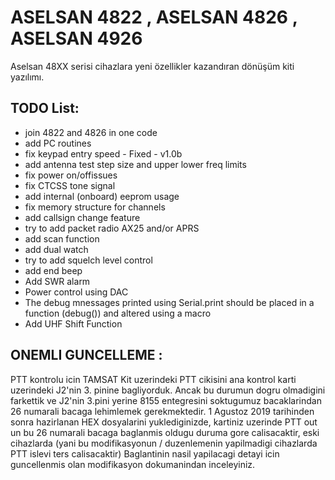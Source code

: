 # ASELSAN 4822 , ASELSAN 4826 , ASELSAN 4926
Aselsan 48XX serisi cihazlara yeni özellikler kazandıran dönüşüm kiti yazılımı.


TODO List:
----------
- join 4822 and 4826 in one code
- add PC routines
- fix keypad entry speed - Fixed - v1.0b
- add antenna test step size and upper lower freq limits
- fix power on/offissues
- fix CTCSS tone signal
- add internal (onboard) eeprom usage
- fix memory structure for channels
- add callsign change feature
- try to add packet radio AX25 and/or APRS
- add scan function
- add dual watch
- try to add squelch level control
- add end beep
- Add SWR alarm
- Power control using DAC
- The debug mnessages printed using Serial.print should be placed in a function (debug()) and altered using a macro  
- Add UHF Shift Function


ONEMLI GUNCELLEME :
------------------
PTT kontrolu icin TAMSAT Kit uzerindeki PTT cikisini ana kontrol karti uzerindeki J2'nin 3. pinine bagliyorduk. Ancak bu durumun dogru olmadigini farkettik ve J2'nin 3.pini yerine 8155 entegresini soktugumuz bacaklarindan 26 numarali bacaga lehimlemek gerekmektedir.
1 Agustoz 2019 tarihinden sonra hazirlanan HEX dosyalarini yuklediginizde, kartiniz uzerinde PTT out un bu 26 numarali bacaga baglanmis oldugu duruma gore calisacaktir, eski cihazlarda (yani bu modifikasyonun / duzenlemenin yapilmadigi cihazlarda PTT islevi ters calisacaktir)
Baglantinin nasil yapilacagi detayi icin guncellenmis olan modifikasyon dokumanindan inceleyiniz.



